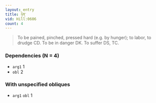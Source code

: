 ```yaml
---
layout: entry
title: ཉེན་
vid: Hill:0606
count: 4
---
```

> To be pained, pinched, pressed hard (e\.g\. by hunger); to labor, to drudge CD\. To be in danger DK\. To suffer DS, TC\.


### Dependencies (N = 4)
* `arg1` 1
* `obl` 2


### With unspecified obliques
* `arg1` `obl` 1
